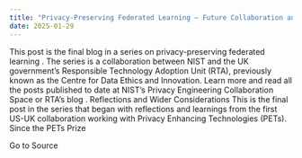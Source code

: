 ```yaml
---
title: "Privacy-Preserving Federated Learning – Future Collaboration and Continued Research"
date: 2025-01-29
---
```


This post is the final blog in a series on privacy-preserving federated learning . The series is a collaboration between NIST and the UK government’s Responsible Technology Adoption Unit (RTA), previously known as the Centre for Data Ethics and Innovation. Learn more and read all the posts published to date at NIST’s Privacy Engineering Collaboration Space or RTA’s blog . Reflections and Wider Considerations This is the final post in the series that began with reflections and learnings from the first US-UK collaboration working with Privacy Enhancing Technologies (PETs). Since the PETs Prize

Go to Source
